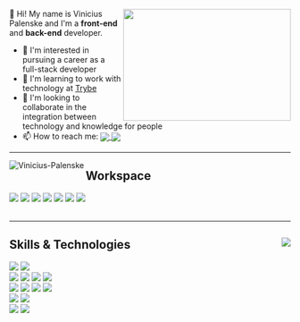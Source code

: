 <p>
  <img align="right" src="https://c.tenor.com/cdgu_rxP5vwAAAAd/cat-hiss.gif" height="200px" width="300px"/>
  👋 Hi! My name is Vinicius Palenske and I'm a <b>front-end</b> and <b>back-end</b> developer.
  <ul>
    <li>👀 I'm interested in pursuing a career as a full-stack developer</li>
    <li>🌱 I'm learning to work with technology at <a href="https://www.betrybe.com/">Trybe</a></li>
    <li>💞️ I'm looking to collaborate in the integration between technology and knowledge for people</li>
    <li>📫 How to reach me: <a target="_blank" href="https://www.linkedin.com/in/vini-palenske/">
      <img align=center src="https://img.shields.io/badge/LinkedIn-0077B5?style=flat&logo=linkedin&logoColor=white"/><a href="https://mail.google.com/mail/?view=cm&fs=1&to=viniciuspalenske@gmail.com" target="_blank">
      <img align="center" src="https://img.shields.io/badge/Gmail-D14836?style=flat&logo=gmail&logoColor=white"/>
      </a></li>
  </ul>
</p>



<hr>

<div>
  <img align="left" src="https://github-readme-stats.vercel.app/api?username=palenske&theme=onedark&show_icons=true&hide=stars&custom_title=Palenske's%20GitHub%20Stats" alt="Vinicius-Palenske"/>  
</div>

<div>
  <h2>Workspace</h2>
  <img src="https://img.shields.io/badge/Ubuntu-E95420?style=for-the-badge&logo=ubuntu&logoColor=white"/>
  <img src="https://img.shields.io/badge/oh_my_zsh-1A2C34?style=for-the-badge&logo=ohmyzsh&logoColor=white"/>
  <img src="https://img.shields.io/badge/Zoom-2D8CFF?style=for-the-badge&logo=zoom&logoColor=white"/>
  <img src="https://img.shields.io/badge/Visual_Studio_Code-0078D4?style=for-the-badge&logo=visual%20studio%20code&logoColor=white"/>
  <img src="https://img.shields.io/badge/Slack-4A154B?style=for-the-badge&logo=slack&logoColor=white"/>
  <img src="https://img.shields.io/badge/Google_chrome-4285F4?style=for-the-badge&logo=Google-chrome&logoColor=white"/>
  <img src="https://img.shields.io/badge/Trello-0052CC?style=for-the-badge&logo=trello&logoColor=white"/>
</div>
<br>
<hr>
<div>
  <img align="right" src="https://github-readme-stats.vercel.app/api/top-langs/?username=palenske&theme=onedark" widht="350px"/>
  <h2>Skills & Technologies</h2>
  <div>
    <img src="https://img.shields.io/badge/Bash-4D4D4D?style=for-the-badge&logo=gnu-bash&logoColor=white">
    <img src="https://img.shields.io/badge/Git-F34F29?style=for-the-badge&logo=git&logoColor=white">
  </div>
  <div>
    <img src="https://img.shields.io/badge/HTML5-E34F26?style=for-the-badge&logo=html5&logoColor=white"/>
    <img src="https://img.shields.io/badge/CSS3-1572B6?style=for-the-badge&logo=css3&logoColor=white"/> 
    <img src="https://img.shields.io/badge/JavaScript-323330?style=for-the-badge&logo=javascript&logoColor=F7DF1E"/>
    <img src="https://img.shields.io/badge/React-20232A?style=for-the-badge&logo=react&logoColor=61DAFB"/>
  <div/>
   <div>
    <img src="https://img.shields.io/badge/Redux-593D88?style=for-the-badge&logo=redux&logoColor=white"/>
    <img src="https://img.shields.io/badge/React_Router-CA4245?style=for-the-badge&logo=react-router&logoColor=white"/>
    <img src="https://img.shields.io/badge/Jest-C21325?style=for-the-badge&logo=jest&logoColor=white"/>
    <img src="https://img.shields.io/badge/RTL-1A2C34?style=for-the-badge&amp;logo=testing-library&amp;logoColor=E33332">
  </div>
  <div>
    <img src="https://img.shields.io/badge/Node.js-339933?style=for-the-badge&logo=nodedotjs&logoColor=white"/>
    <img src="https://img.shields.io/badge/Express.js-000000?style=for-the-badge&logo=express&logoColor=white"/>
  </div>
  <div>
    <img src="https://img.shields.io/badge/MySQL-4479A1?style=for-the-badge&logo=mysql&logoColor=white"/>
    <img src="https://img.shields.io/badge/MongoDB-4EA94B?style=for-the-badge&logo=mongodb&logoColor=white"/>
  </div>
</div>
